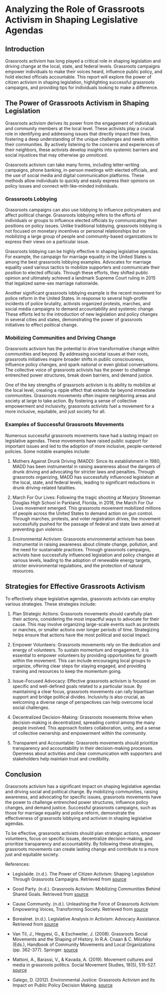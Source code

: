 # Analyzing the Role of Grassroots Activism in Shaping Legislative Agendas

## Introduction

Grassroots activism has long played a critical role in shaping legislation and driving change at the local, state, and federal levels. Grassroots campaigns empower individuals to make their voices heard, influence public policy, and hold elected officials accountable. This report will explore the power of citizen activism in shaping legislation, highlighting successful grassroots campaigns, and providing tips for individuals looking to make a difference.

## The Power of Grassroots Activism in Shaping Legislation

Grassroots activism derives its power from the engagement of individuals and community members at the local level. These activists play a crucial role in identifying and addressing issues that directly impact their lives, fostering a deep understanding of the unique challenges and needs within their communities. By actively listening to the concerns and experiences of their neighbors, these activists develop insights into systemic barriers and social injustices that may otherwise go unnoticed.

Grassroots activism can take many forms, including letter-writing campaigns, phone banking, in-person meetings with elected officials, and the use of social media and digital communication platforms. These methods allow individuals to quickly and easily express their opinions on policy issues and connect with like-minded individuals.

### Grassroots Lobbying

Grassroots campaigns can also use lobbying to influence policymakers and affect political change. Grassroots lobbying refers to the efforts of individuals or groups to influence elected officials by communicating their positions on policy issues. Unlike traditional lobbying, grassroots lobbying is not focused on monetary incentives or personal relationships but on mobilizing a large group of people and community-based organizations to express their views on a particular issue.

Grassroots lobbying can be highly effective in shaping legislative agendas. For example, the campaign for marriage equality in the United States is among the best grassroots lobbying examples. Advocates for marriage equality used various tactics to mobilize supporters and communicate their position to elected officials. Through these efforts, they shifted public opinion and ultimately achieved a landmark Supreme Court ruling in 2015 that legalized same-sex marriage nationwide.

Another significant grassroots lobbying example is the recent movement for police reform in the United States. In response to several high-profile incidents of police brutality, activists organized protests, marches, and social media campaigns to demand accountability and systemic change. These efforts led to the introduction of new legislation and policy changes in several cities and states, demonstrating the power of grassroots initiatives to effect political change.

### Mobilizing Communities and Driving Change

Grassroots activism has the potential to drive transformative change within communities and beyond. By addressing societal issues at their roots, grassroots initiatives inspire broader shifts in public consciousness, influence policy changes, and spark national or even global conversations. The collective voice of grassroots activists has the power to challenge entrenched power structures, break down barriers, and demand justice.

One of the key strengths of grassroots activism is its ability to mobilize at the local level, creating a ripple effect that extends far beyond immediate communities. Grassroots movements often inspire neighboring areas and society at large to take action. By fostering a sense of collective empowerment and inclusivity, grassroots activists fuel a movement for a more inclusive, equitable, and just society for all.

### Examples of Successful Grassroots Movements

Numerous successful grassroots movements have had a lasting impact on legislative agendas. These movements have raised public support for important issues and led to the adoption of more inclusive, people-centered policies. Some notable examples include:

1. Mothers Against Drunk Driving (MADD): Since its establishment in 1980, MADD has been instrumental in raising awareness about the dangers of drunk driving and advocating for stricter laws and penalties. Through grassroots organizing, MADD has successfully influenced legislation at the local, state, and federal levels, leading to significant reductions in drunk driving-related fatalities.

2. March For Our Lives: Following the tragic shooting at Marjory Stoneman Douglas High School in Parkland, Florida, in 2018, the March For Our Lives movement emerged. This grassroots movement mobilized millions of people across the United States to demand action on gun control. Through marches, protests, and voter registration drives, the movement successfully pushed for the passage of federal and state laws aimed at preventing gun violence.

3. Environmental Activism: Grassroots environmental activism has been instrumental in raising awareness about climate change, pollution, and the need for sustainable practices. Through grassroots campaigns, activists have successfully influenced legislation and policy changes at various levels, leading to the adoption of renewable energy targets, stricter environmental regulations, and the protection of natural resources.

## Strategies for Effective Grassroots Activism

To effectively shape legislative agendas, grassroots activists can employ various strategies. These strategies include:

1. Plan Strategic Actions: Grassroots movements should carefully plan their actions, considering the most impactful ways to advocate for their cause. This may involve organizing large-scale events such as protests or marches, or smaller actions over longer periods of time. Strategizing helps ensure that actions have the most political and social impact.

2. Empower Volunteers: Grassroots movements rely on the dedication and energy of volunteers. To sustain momentum and engagement, it is essential to empower volunteers by providing opportunities for growth within the movement. This can include encouraging local groups to organize, offering clear steps for staying engaged, and providing training and resources to keep the momentum going.

3. Issue-Focused Advocacy: Effective grassroots activism is focused on specific and well-defined goals related to a particular issue. By maintaining a clear focus, grassroots movements can rally bipartisan support and bridge political divides. Inclusivity is also crucial, as welcoming a diverse range of perspectives can help overcome local social challenges.

4. Decentralized Decision-Making: Grassroots movements thrive when decision-making is decentralized, spreading control among the many people involved. This approach fosters collaboration, unity, and a sense of collective ownership and empowerment within the community.

5. Transparent and Accountable: Grassroots movements should prioritize transparency and accountability in their decision-making processes. Openness about activities and clear communication with supporters and stakeholders help maintain trust and credibility.

## Conclusion

Grassroots activism has a significant impact on shaping legislative agendas and driving social and political change. By mobilizing communities, raising awareness, and advocating for specific issues, grassroots movements have the power to challenge entrenched power structures, influence policy changes, and demand justice. Successful grassroots campaigns, such as those for marriage equality and police reform, demonstrate the effectiveness of grassroots lobbying and activism in shaping legislative agendas.

To be effective, grassroots activists should plan strategic actions, empower volunteers, focus on specific issues, decentralize decision-making, and prioritize transparency and accountability. By following these strategies, grassroots movements can create lasting change and contribute to a more just and equitable society.

References:

- Legislaide. (n.d.). The Power of Citizen Activism: Shaping Legislation Through Grassroots Campaigns. Retrieved from [source](https://medium.com/@legislaide/the-power-of-citizen-activism-shaping-legislation-through-grassroots-campaigns-3b74e342890e)

- Good Party. (n.d.). Grassroots Activism: Mobilizing Communities Behind Shared Goals. Retrieved from [source](https://goodparty.org/blog/article/grassroots-activism-mobilizing)

- Cause Community. (n.d.). Unleashing the Force of Grassroots Activism: Empowering Voices, Transforming Society. Retrieved from [source](https://medium.com/cause-community/unleashing-the-force-of-grassroots-activism-empowering-voices-transforming-society-57ed80b9f90)

- Borealnet. (n.d.). Legislative Analysis in Activism: Advocacy Assistance. Retrieved from [source](https://www.borealnet.org/legislative-analysis/)

- Van Til, J., Hegyesi, G., & Eschweiler, J. (2008). Grassroots Social Movements and the Shaping of History. In R.A. Cnaan & C. Milofsky (Eds.), Handbook of Community Movements and Local Organizations (pp. 362-377). Springer. [source](https://link.springer.com/chapter/10.1007/978-0-387-32933-8_24)

- Mattoni, A., Barassi, V., & Kavada, A. (2019). Movement cultures and media in grassroots politics. Social Movement Studies, 18(5), 515-527. [source](https://www.tandfonline.com/doi/full/10.1080/1369118X.2019.1675739)

- Galego, D. (2012). Environmental Justice: Grassroots Activism and Its Impact on Public Policy Decision Making. [source](https://www.ippapublicpolicy.org/file/paper/60d89f0463e7c.pdf)